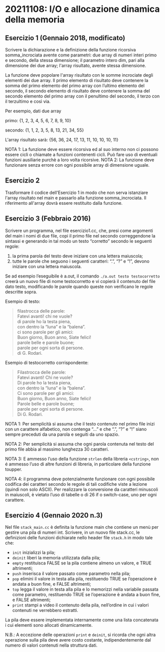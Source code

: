 # 20211108: I/O e allocazione dinamica della memoria

## Esercizio 1 (Gennaio 2018, modificato)

Scrivere la dichiarazione e la definizione della funzione ricorsiva somma_incrociata avente come parametri: due array di numeri interi primo e secondo, della stessa dimensione; il parametro intero dim, pari alla dimensione dei due array; l'array risultato, avente stessa dimensione.

La funzione deve popolare l'array risultato con le somme incrociate degli elementi dei due array. Il primo elemento di risultato deve contenere la somma del primo elemento del primo array con l’ultimo elemento del secondo, il secondo elemento di risultato deve contenere la somma del secondo elemento del primo array con il penultimo del secondo, il terzo con il terzultimo e così via.

Per esempio, dati due array

primo: {1, 2, 3, 4, 5, 6, 7, 8, 9, 10}

secondo: {1, 1, 2, 3, 5, 8, 13, 21, 34, 55}

L'array risultato sarà: {56, 36, 24, 17, 13, 11, 10, 10, 10, 11}

NOTA 1: La funzione deve essere ricorsiva ed al suo interno non ci possono essere cicli o
chiamate a funzioni contenenti cicli. Può fare uso di eventuali funzioni ausiliarie purchè a
loro volta ricorsive.
NOTA 2: La funzione deve funzionare senza errore con ogni possibile array di dimensione
uguale.

## Esercizio 2

Trasformare il codice dell'Esercizio 1 in modo che non serva istanziare l'array risultato nel main e passarlo alla funzione somma_incrociata. Il riferimento all'array dovrà essere restituito dalla funzione.

## Esercizio 3 (Febbraio 2016)

Scrivere un programma, nel file esercizio1.cc, che, presi come argomenti del main i nomi di due file, copi il primo file nel secondo correggendone la sintassi e generando in tal modo un testo “corretto” secondo le seguenti regole:

1. la prima parola del testo deve iniziare con una lettera maiuscola;
2. tutte le parole che seguono i seguenti caratteri: “.”, “?” e “!”, devono iniziare con una lettera maiuscola.

Se ad esempio l’eseguibile è a.out, il comando `./a.out testo testocorretto` creerà un nuovo file di nome testocorretto e vi copierà il contenuto del file dato testo, modificando le parole quando queste non verificano le regole descritte sopra.

Esempio di testo:

> filastrocca delle parole:\
> Fatevi avanti! chi ne vuole?\
> di parole ho la testa piena,\
> con dentro la “luna” e la “balena”.\
> ci sono parole per gli amici:\
> Buon giorno, Buon anno, Siate felici!\
> parole belle e parole buone;\
> parole per ogni sorta di persone.\
> di G. Rodari.

Esempio di testocorretto corrispondente:

> Filastrocca delle parole:\
> Fatevi avanti! Chi ne vuole?\
> Di parole ho la testa piena,\
> con dentro la “luna” e la “balena”.\
> Ci sono parole per gli amici:\
> Buon giorno, Buon anno, Siate felici!\
> Parole belle e parole buone;\
> parole per ogni sorta di persone.\
> Di G. Rodari.

NOTA 1: Per semplicità si assuma che il testo contenuto nel primo file inizi con un carattere alfabetico, non contenga “...” e che “.”, “?” e “!” siano sempre preceduti da una parola e seguiti da uno spazio.

NOTA 2: Per semplicità si assuma che ogni parola contenuta nel testo del primo file abbia al massimo lunghezza 30 caratteri.

NOTA 3: E ammesso l’uso della funzione `strlen` della libreria `<cstring>`, non é ammesso l’uso di altre funzioni di libreria, in particolare della funzione toupper.

NOTA 4: il programma deve potenzialmente funzionare con ogni possibile codifica dei caratteri secondo le regole di tali codifiche viste a lezione (quindi non solo ASCII). Per realizzare la conversione da caratteri minuscoli in maiuscoli, è vietato l’uso di tabelle o di 26 if o switch-case, uno per ogni carattere.

## Esercizio 4 (Gennaio 2020 n.3)

Nel file `stack_main.cc` è definita la funzione main che contiene un menù per gestire una pila di numeri int. Scrivere, in un nuovo file stack.cc, le definizioni delle funzioni dichiarate nello header file `stack.h` in modo tale che:

- `init` inizializzi la pila;
- `deinit` liberi la memoria utilizzata dalla pila;
- `empty` restituisca FALSE se la pila contiene almeno un valore, e TRUE altrimenti;
- `push` inserisca il valore passato come parametro nella pila;
- `pop` elimini il valore in testa alla pila, restituendo TRUE se l’operazione è andata a buon fine, e FALSE altrimenti;
- `top` legga il valore in testa alla pila e lo memorizzi nella variabile passata come parametro, restituendo TRUE se l’operazione è andata a buon fine, e FALSE altrimenti;
- `print` stampi a video il contenuto della pila, nell’ordine in cui i valori contenuti ne verrebbero estratti.

La pila deve essere implementata internamente come una lista concatenata i cui elementi sono allocati dinamicamente.

N.B.: A eccezione delle operazioni `print` e `deinit`, si ricorda che ogni altra operazione sulla pila deve avere costo costante, indipendentemente dal numero di valori contenuti nella struttura dati.
